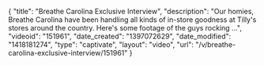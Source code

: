 {
    "title": "Breathe Carolina Exclusive Interview",
    "description": "Our homies, Breathe Carolina have been handling all kinds of in-store goodness at Tilly's stores around the country. Here's some footage of the guys rocking ...",
    "videoid": "151961",
    "date_created": "1397072629",
    "date_modified": "1418181274",
    "type": "captivate",
    "layout": "video",
    "url": "\/v\/breathe-carolina-exclusive-interview\/151961"
}